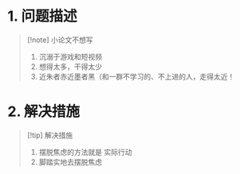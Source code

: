 # 1. 问题描述
> [!note] 小论文不想写
> 1. 沉溺于游戏和短视频
> 2. 想得太多，干得太少
> 3. 近朱者赤近墨者黑（和一群不学习的、不上进的人，走得太近！

# 2. 解决措施
> [!tip] 解决措施
> 1. 摆脱焦虑的方法就是 实际行动
> 2. 脚踏实地去摆脱焦虑

